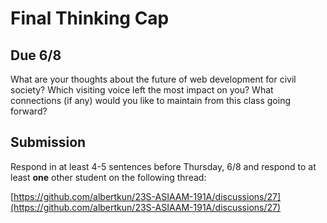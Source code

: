 # Final Thinking Cap

## Due 6/8

What are your thoughts about the future of web development for civil society? Which visiting voice left the most impact on you? What connections (if any) would you like to maintain from this class going forward?

## Submission

Respond in at least 4-5 sentences before Thursday, 6/8 and respond to at least **one** other student on the following thread:

[https://github.com/albertkun/23S-ASIAAM-191A/discussions/27](https://github.com/albertkun/23S-ASIAAM-191A/discussions/27)
